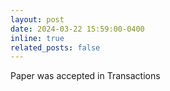 ```yaml
---
layout: post
date: 2024-03-22 15:59:00-0400
inline: true
related_posts: false
---
```


Paper was accepted in Transactions